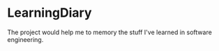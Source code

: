 # LearningDiary
The project would help me to memory the stuff I've learned in software engineering.
